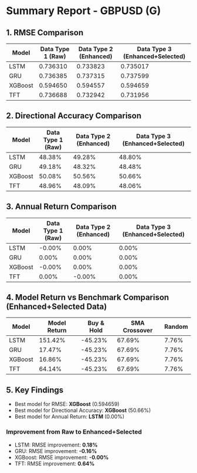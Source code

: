 # Summary Report - GBPUSD (G)

## 1. RMSE Comparison

| Model | Data Type 1 (Raw) | Data Type 2 (Enhanced) | Data Type 3 (Enhanced+Selected) |
|-------|-------------------|------------------------|--------------------------------|
| LSTM | 0.736310 | 0.733823 | 0.735017 | 
| GRU | 0.736385 | 0.737315 | 0.737599 | 
| XGBoost | 0.594650 | 0.594557 | 0.594659 | 
| TFT | 0.736688 | 0.732942 | 0.731956 | 

## 2. Directional Accuracy Comparison

| Model | Data Type 1 (Raw) | Data Type 2 (Enhanced) | Data Type 3 (Enhanced+Selected) |
|-------|-------------------|------------------------|--------------------------------|
| LSTM | 48.38% | 49.28% | 48.80% | 
| GRU | 49.18% | 48.32% | 48.48% | 
| XGBoost | 50.08% | 50.56% | 50.66% | 
| TFT | 48.96% | 48.09% | 48.06% | 

## 3. Annual Return Comparison

| Model | Data Type 1 (Raw) | Data Type 2 (Enhanced) | Data Type 3 (Enhanced+Selected) |
|-------|-------------------|------------------------|--------------------------------|
| LSTM | -0.00% | 0.00% | 0.00% | 
| GRU | 0.00% | 0.00% | 0.00% | 
| XGBoost | -0.00% | 0.00% | 0.00% | 
| TFT | 0.00% | -0.00% | 0.00% | 

## 4. Model Return vs Benchmark Comparison (Enhanced+Selected Data)

| Model | Model Return | Buy & Hold | SMA Crossover | Random |
|-------|-------------|-----------|---------------|--------|
| LSTM | 151.42% | -45.23% | 67.69% | 7.76% |
| GRU | 17.47% | -45.23% | 67.69% | 7.76% |
| XGBoost | 16.86% | -45.23% | 67.69% | 7.76% |
| TFT | 64.14% | -45.23% | 67.69% | 7.76% |

## 5. Key Findings

- Best model for RMSE: **XGBoost** (0.594659)
- Best model for Directional Accuracy: **XGBoost** (50.66%)
- Best model for Annual Return: **LSTM** (0.00%)

### Improvement from Raw to Enhanced+Selected

- LSTM: RMSE improvement: **0.18%**
- GRU: RMSE improvement: **-0.16%**
- XGBoost: RMSE improvement: **-0.00%**
- TFT: RMSE improvement: **0.64%**
